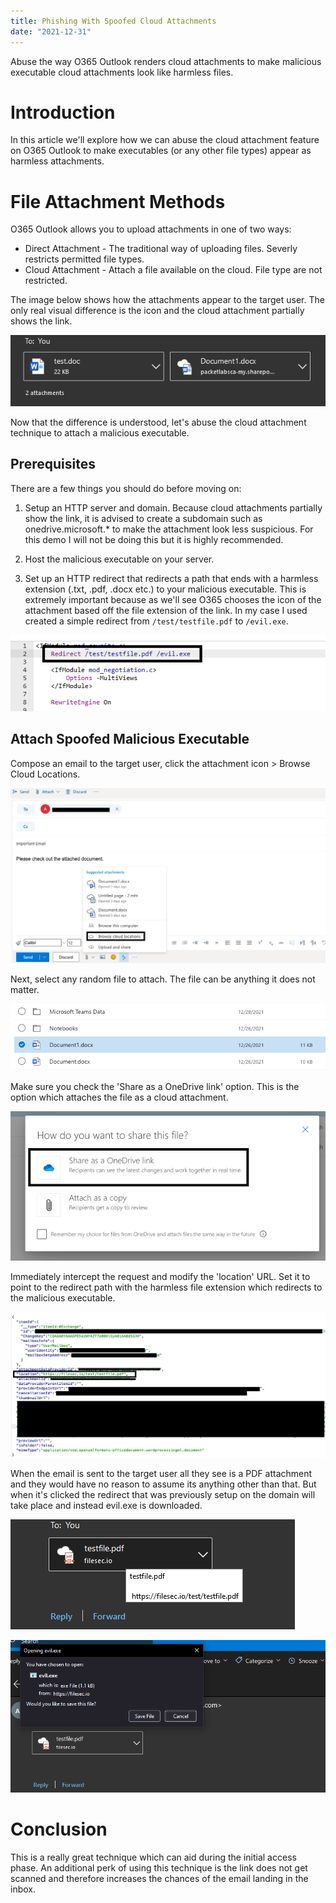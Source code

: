 ```yaml
---
title: Phishing With Spoofed Cloud Attachments
date: "2021-12-31"
---
```


Abuse the way O365 Outlook renders cloud attachments to make malicious executable cloud attachments look like harmless files<!-- end -->.

# Introduction

In this article we'll explore how we can abuse the cloud attachment feature on O365 Outlook to make executables (or any other file types) appear as harmless attachments.

# File Attachment Methods

O365 Outlook allows you to upload attachments in one of two ways:

* Direct Attachment - The traditional way of uploading files. Severly restricts permitted file types.
* Cloud Attachment - Attach a file available on the cloud. File type are not restricted.

The image below shows how the attachments appear to the target user. The only real visual difference is the icon and the cloud attachment partially shows the link.

![O365-Legitimate](./original-o365.png)

Now that the difference is understood, let's abuse the cloud attachment technique to attach a malicious executable. 

## Prerequisites

There are a few things you should do before moving on:

1. Setup an HTTP server and domain. Because cloud attachments partially show the link, it is advised to create a subdomain such as onedrive.microsoft.* to make the attachment look less suspicious. For this demo I will not be doing this but it is highly recommended.

2. Host the malicious executable on your server.

3. Set up an HTTP redirect that redirects a path that ends with a harmless extension (.txt, .pdf, .docx etc.) to your malicious executable. This is extremely important because as we'll see O365 chooses the icon of the attachment based off the file extension of the link. In my case I used created a simple redirect from `/test/testfile.pdf` to `/evil.exe`.

![Redirect](./redirect.png)

## Attach Spoofed Malicious Executable 
 
Compose an email to the target user, click the attachment icon > Browse Cloud Locations.

![Compose](./compose.png)

Next, select any random file to attach. The file can be anything it does not matter.

![Select](./select-file.png)

Make sure you check the 'Share as a OneDrive link' option. This is the option which attaches the file as a cloud attachment.

![Share-Options](./attach-options.png)

Immediately intercept the request and modify the 'location' URL. Set it to point to the redirect path with the harmless file extension which redirects to the malicious executable.

![Intercept](./intercept.png)

When the email is sent to the target user all they see is a PDF attachment and they would have no reason to assume its anything other than that. But when it's clicked the redirect that was previously setup on the domain will take place and instead evil.exe is downloaded.

![Spoofed-PDF](./spoofed-pdf.png)

![301](./301.png)

# Conclusion

This is a really great technique which can aid during the initial access phase. An additional perk of using this technique is the link does not get scanned and therefore increases the chances of the email landing in the inbox.
